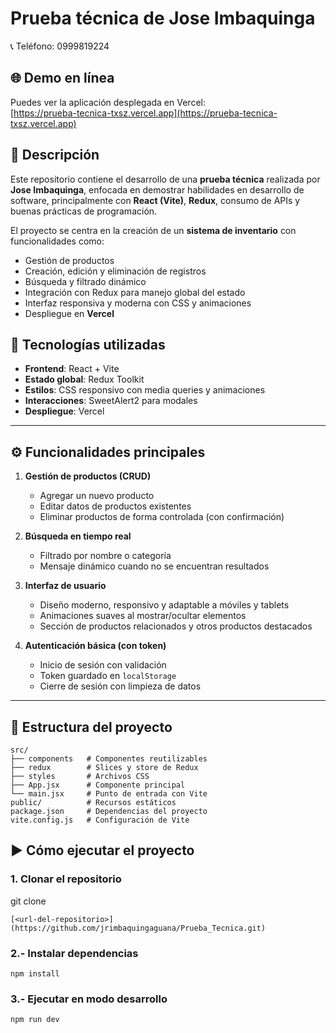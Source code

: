 # Prueba técnica de Jose Imbaquinga  
📞 Teléfono: 0999819224  

## 🌐 Demo en línea
Puedes ver la aplicación desplegada en Vercel:  
[https://prueba-tecnica-txsz.vercel.app](https://prueba-tecnica-txsz.vercel.app)

## 📌 Descripción
Este repositorio contiene el desarrollo de una **prueba técnica** realizada por **Jose Imbaquinga**, enfocada en demostrar habilidades en desarrollo de software, principalmente con **React (Vite)**, **Redux**, consumo de APIs y buenas prácticas de programación.

El proyecto se centra en la creación de un **sistema de inventario** con funcionalidades como:

- Gestión de productos
- Creación, edición y eliminación de registros
- Búsqueda y filtrado dinámico
- Integración con Redux para manejo global del estado
- Interfaz responsiva y moderna con CSS y animaciones
- Despliegue en **Vercel**

## 🚀 Tecnologías utilizadas
- **Frontend**: React + Vite  
- **Estado global**: Redux Toolkit  
- **Estilos**: CSS responsivo con media queries y animaciones  
- **Interacciones**: SweetAlert2 para modales  
- **Despliegue**: Vercel  

---

## ⚙️ Funcionalidades principales
1. **Gestión de productos (CRUD)**
   - Agregar un nuevo producto
   - Editar datos de productos existentes
   - Eliminar productos de forma controlada (con confirmación)

2. **Búsqueda en tiempo real**
   - Filtrado por nombre o categoría
   - Mensaje dinámico cuando no se encuentran resultados

3. **Interfaz de usuario**
   - Diseño moderno, responsivo y adaptable a móviles y tablets
   - Animaciones suaves al mostrar/ocultar elementos
   - Sección de productos relacionados y otros productos destacados

4. **Autenticación básica (con token)**
   - Inicio de sesión con validación
   - Token guardado en `localStorage`
   - Cierre de sesión con limpieza de datos

---

## 📂 Estructura del proyecto
```text
src/
├── components   # Componentes reutilizables
├── redux        # Slices y store de Redux
├── styles       # Archivos CSS
├── App.jsx      # Componente principal
└── main.jsx     # Punto de entrada con Vite
public/          # Recursos estáticos
package.json     # Dependencias del proyecto
vite.config.js   # Configuración de Vite
```

## ▶️ Cómo ejecutar el proyecto  

### 1. Clonar el repositorio  

git clone 
```text
[<url-del-repositorio>](https://github.com/jrimbaquingaguana/Prueba_Tecnica.git)
```

### 2.- Instalar dependencias
```text
npm install
```

### 3.- Ejecutar en modo desarrollo
```text
npm run dev
```
